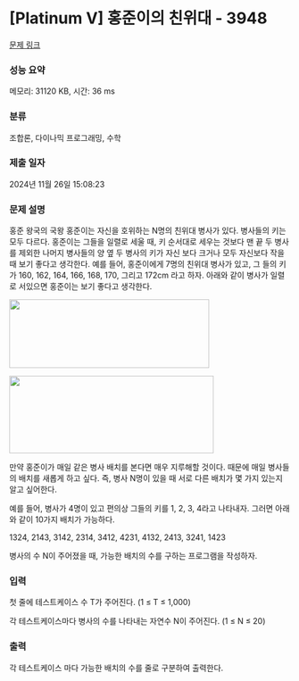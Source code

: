 # [Platinum V] 홍준이의 친위대 - 3948 

[문제 링크](https://www.acmicpc.net/problem/3948) 

### 성능 요약

메모리: 31120 KB, 시간: 36 ms

### 분류

조합론, 다이나믹 프로그래밍, 수학

### 제출 일자

2024년 11월 26일 15:08:23

### 문제 설명

<p>홍준 왕국의 국왕 홍준이는 자신을 호위하는 N명의 친위대 병사가 있다. 병사들의 키는 모두 다르다. 홍준이는 그들을 일렬로 세울 때, 키 순서대로 세우는 것보다 맨 끝 두 병사를 제외한 나머지 병사들의 양 옆 두 병사의 키가 자신 보다 크거나 모두 자신보다 작을 때 보기 좋다고 생각한다. 예를 들어, 홍준이에게 7명의 친위대 병사가 있고, 그 들의 키가 160, 162, 164, 166, 168, 170, 그리고 172cm 라고 하자. 아래와 같이 병사가 일렬로 서있으면 홍준이는 보기 좋다고 생각한다.</p>

<p><img alt="" src="https://www.acmicpc.net/upload/images/kud1.png" style="height:123px; width:358px"></p>

<p><img alt="" src="https://www.acmicpc.net/upload/images/kud2.png" style="height:139px; width:366px"></p>

<p>만약 홍준이가 매일 같은 병사 배치를 본다면 매우 지루해할 것이다. 때문에 매일 병사들의 배치를 새롭게 하고 싶다. 즉, 병사 N명이 있을 때 서로 다른 배치가 몇 가지 있는지 알고 싶어한다.</p>

<p>예를 들어, 병사가 4명이 있고 편의상 그들의 키를 1, 2, 3, 4라고 나타내자. 그러면 아래와 같이 10가지 배치가 가능하다.</p>

<p>1324, 2143, 3142, 2314, 3412, 4231, 4132, 2413, 3241, 1423</p>

<p>병사의 수 N이 주어졌을 때, 가능한 배치의 수를 구하는 프로그램을 작성하자.</p>

### 입력 

 <p>첫 줄에 테스트케이스 수 T가 주어진다. (1 ≤ T ≤ 1,000)</p>

<p>각 테스트케이스마다 병사의 수를 나타내는 자연수 N이 주어진다. (1 ≤ N ≤ 20)</p>

### 출력 

 <p>각 테스트케이스 마다 가능한 배치의 수를 줄로 구분하여 출력한다.</p>

